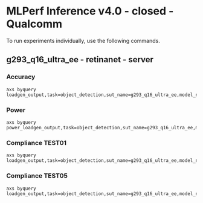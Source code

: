 
# MLPerf Inference v4.0 - closed - Qualcomm

To run experiments individually, use the following commands.

## g293_q16_ultra_ee - retinanet - server

### Accuracy  

```
axs byquery loadgen_output,task=object_detection,sut_name=g293_q16_ultra_ee,model_name=retinanet,framework=kilt,device=qaic,collection_name=experiments_submission,loadgen_mode=AccuracyOnly,loadgen_scenario=Server
```

### Power 

```
axs byquery power_loadgen_output,task=object_detection,sut_name=g293_q16_ultra_ee,model_name=retinanet,framework=kilt,device=qaic,collection_name=experiments_submission,loadgen_mode=PerformanceOnly,loadgen_compliance_test-,loadgen_scenario=Server
```

### Compliance TEST01

```
axs byquery loadgen_output,task=object_detection,sut_name=g293_q16_ultra_ee,model_name=retinanet,framework=kilt,device=qaic,collection_name=experiments_submission,loadgen_mode=PerformanceOnly,loadgen_compliance_test=TEST01,loadgen_scenario=Server,loadgen_target_qps=12500
```

### Compliance TEST05

```
axs byquery loadgen_output,task=object_detection,sut_name=g293_q16_ultra_ee,model_name=retinanet,framework=kilt,device=qaic,collection_name=experiments_submission,loadgen_mode=PerformanceOnly,loadgen_compliance_test=TEST05,loadgen_scenario=Server,loadgen_target_qps=11900,fan=150
```

